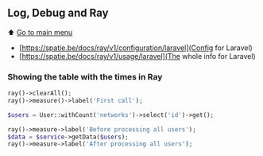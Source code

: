## Log, Debug and Ray

⬆️ [Go to main menu](README.md#laravel-tips)

* [https://spatie.be/docs/ray/v1/configuration/laravel](Config for Laravel)
* [https://spatie.be/docs/ray/v1/usage/laravel](The whole info for Laravel)

### Showing the table with the times in Ray
```php
ray()->clearAll();
ray()->measure()->label('First call');

$users = User::withCount('networks')->select('id')->get();

ray()->measure->label('Before processing all users');
$data = $service->getData($users);
ray()->measure->label('After processing all users');
```